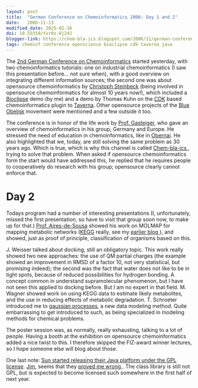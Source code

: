 ```yaml
---
layout: post
title:  "German Conference on Chemoinformatics 2006: Day 1 and 2"
date:   2006-11-13
modified_date: 2025-02-16
doi: 10.59350/txr0z-6j242
blogger-link: https://chem-bla-ics.blogspot.com/2006/11/german-conference-on-chemoinformatics.html
tags: cheminf conference openscience bioclipse cdk taverna java
---
```


The [2nd German Conference on Chemoinformatics](http://scholle.oc.uni-kiel.de/users/cic/tagungen/workshop06/index.html)
started yesterday, with two chemoinformatics tutorials: one on industrial chemoinformatics (I saw this presentation
before... not sure when), with a good overview on integrating different information sources; the second one was about
opensource chemoinformatics by [Christoph Steinbeck](http://wiki.cubic.uni-koeln.de/blog/index.php) (being involved
in opensource chemoinformatics for almost 10 years now!), which included a [Bioclipse](http://www.bioclipse.net/)
demo (by me) and a demo by Thomas Kuhn on the [CDK](http://cdk.sf.net/) based chemoinformatics plugin to
[Taverna](http://taverna.sf.net/). Other opensource projects of the [Blue Obelisk](http://www.blueobelisk.org/)
movement were mentioned and a few outside it too.

The conference is in honor of the life work by [Prof. Gasteiger](http://www2.chemie.uni-erlangen.de/), who gave an
overview of chemoinformatics in his group, Germany and Europe. He stressed the need of education in chemoinformatics,
like in [Obernai](http://wiki.cubic.uni-koeln.de/blog/pivot/entry.php?id=12). He also highlighted that we, today,
are still solving the same problem as 30 years ago. Which is true, which is why this channel is called
[Chem-bla-ics <i class="fa-solid fa-recycle fa-xs"></i>](https://chem-bla-ics.linkedchemistry.info/), trying to solve that problem. When asked if opensource chemoinformatics
form the start would have addressed this, he replied that he requires people to cooperatively do research with his
group; opensource clearly cannot enforce that.

# Day 2

Todays program had a number of interesting presentations (I, unfortunately, missed the first presentation, so
have to visit that group soon now, to make up for that.) [Prof. Aires-de-Sousa](http://www.dq.fct.unl.pt/staff/jas/introduction.htm)
showed his work on MOLMAP for mapping metabolic networks ([KEGG](http://www.genome.jp/kegg/) really, see my
[earlier blog <i class="fa-solid fa-recycle fa-xs"></i>](https://chem-bla-ics.linkedchemistry.info/2006/04/04/mining-kegg-pathway-database-with-self.html)), and showed,
just as proof of principle, classification of organisms based on this.

J. Weisser talked about docking, still an obligatory topic. This work really showed two new approaches: the use
of QM partial charges (the example showed an improvement in RMSD of a factor 10, not very statistical, but
promising indeed); the second was the fact that water does not like to be in tight spots, because of reduced
possibilities for hydrogen bonding. A concept common in understand supramolecular phenomenon, but I have not
seen this applied to docking before. But I am no expert in that field. M. Wagner showed work on using KEGG
data to estimate likely metabolites, and the use in reducing effects of metabolic degradation. T. Schroeter
introduced me to [gaussian processes](http://www.gaussianprocess.org/), a new data modeling method. Quite
embarrassing to get introduced to such, as being specialized in modeling methods for chemical problems.

The poster session was, as normally, really exhausting, talking to a lot of people. Having a booth at the exhibition
on opensource chemoinformatics added a nice twist to this. I therefore skipped the FIZ-award winner lectures, so I
hope someone else will blog about those.

One last note: [Sun started releasing their Java platform under the GPL license](http://www.sun.com/software/opensource/java/).
[Jim](http://wwmm.ch.cam.ac.uk/blogs/downing/), seems that they [proved me wrong <i class="fa-solid fa-recycle fa-xs"></i>](https://chem-bla-ics.linkedchemistry.info/2006/10/25/being-good-opensource-user.html).
The class library is still not GPL, but is expected to become licensed such somewhere in the first half of next year.
